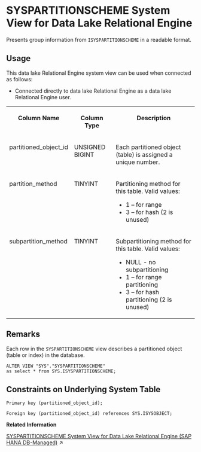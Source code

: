 <!-- loioa5d551b784f21015b3eabb10e5074fd2 -->

# SYSPARTITIONSCHEME System View for Data Lake Relational Engine

Presents group information from `ISYSPARTITIONSCHEME` in a readable format.



<a name="loioa5d551b784f21015b3eabb10e5074fd2__section_vwg_vhq_b4b"/>

## Usage

This data lake Relational Engine system view can be used when connected as follows:

-   Connected directly to data lake Relational Engine as a data lake Relational Engine user.




<table>
<tr>
<th valign="top">

Column Name

</th>
<th valign="top">

Column Type

</th>
<th valign="top">

Description

</th>
</tr>
<tr>
<td valign="top">

partitioned\_object\_id

</td>
<td valign="top">

UNSIGNED BIGINT

</td>
<td valign="top">

Each partitioned object \(table\) is assigned a unique number.

</td>
</tr>
<tr>
<td valign="top">

partition\_method

</td>
<td valign="top">

TINYINT

</td>
<td valign="top">

Partitioning method for this table. Valid values:

-   1 – for range
-   3 – for hash \(2 is unused\)



</td>
</tr>
<tr>
<td valign="top">

subpartition\_method

</td>
<td valign="top">

TINYINT

</td>
<td valign="top">

Subpartitioning method for this table. Valid values:

-   NULL - no subpartitioning
-   1 – for range partitioning
-   3 – for hash partitioning \(2 is unused\)



</td>
</tr>
</table>



<a name="loioa5d551b784f21015b3eabb10e5074fd2__SYSPARTITIONSCHEME_remarks1"/>

## Remarks

Each row in the `SYSPARTITIONSCHEME` view describes a partitioned object \(table or index\) in the database.

```
ALTER VIEW "SYS"."SYSPARTITIONSCHEME"
as select * from SYS.ISYSPARTITIONSCHEME;
```



<a name="loioa5d551b784f21015b3eabb10e5074fd2__SYSPARTITIONSCHEME_contstraints"/>

## Constraints on Underlying System Table

```
Primary key (partitioned_object_id);
```

```
Foreign key (partitioned_object_id) references SYS.ISYSOBJECT;
```

**Related Information**  


[SYSPARTITIONSCHEME System View for Data Lake Relational Engine (SAP HANA DB-Managed)](https://help.sap.com/viewer/a898e08b84f21015969fa437e89860c8/2024_1_QRC/en-US/4f05e41823a145a4812e4bb783bdc650.html "Presents group information from ISYSPARTITIONSCHEME in a readable format.") :arrow_upper_right:

